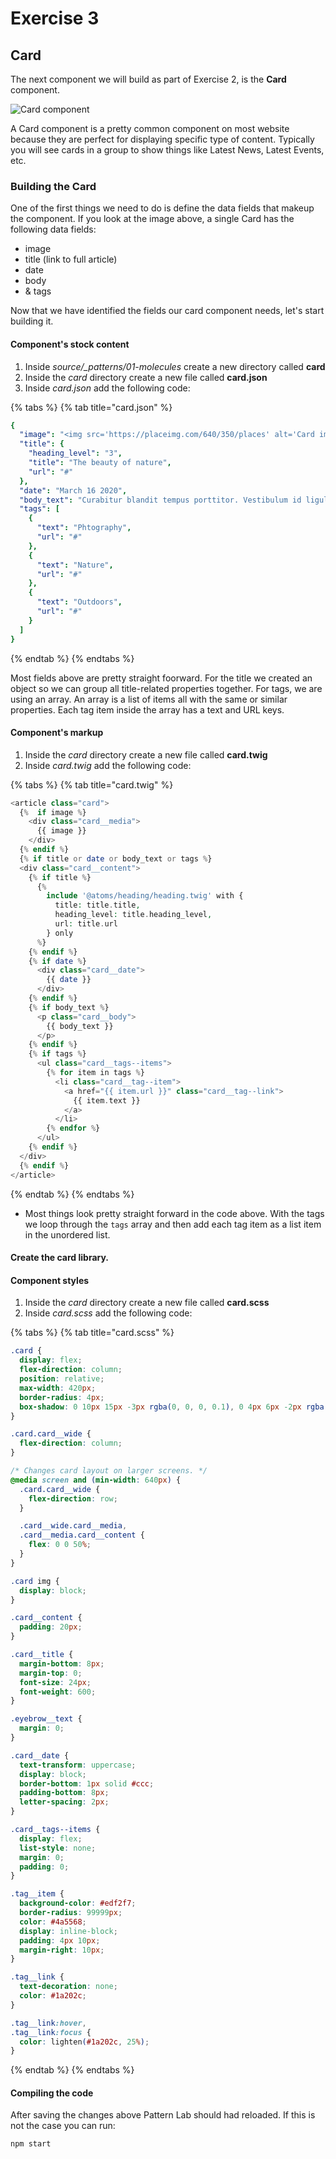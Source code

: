 # Exercise 3

## Card

The next component we will build as part of Exercise 2, is the **Card** component.

![Card component](../../.gitbook/assets/card.png)

A Card component is a pretty common component on most website because they are perfect for displaying specific type of content. Typically you will see cards in a group to show things like Latest News, Latest Events, etc.

### Building the Card

One of the first things we need to do is define the data fields that makeup the component. If you look at the image above, a single Card has the following data fields:

* image
* title \(link to full article\)
* date
* body
* & tags

Now that we have identified the fields our card component needs, let's start building it.

#### Component's stock content

1. Inside _source/\_patterns/01-molecules_ create a new directory called **card**
2. Inside the _card_ directory create a new file called **card.json**
3. Inside _card.json_ add the following code:

{% tabs %}
{% tab title="card.json" %}
```yaml
{
  "image": "<img src='https://placeimg.com/640/350/places' alt='Card image' />",
  "title": {
    "heading_level": "3",
    "title": "The beauty of nature",
    "url": "#"
  },
  "date": "March 16 2020",
  "body_text": "Curabitur blandit tempus porttitor. Vestibulum id ligula porta felis euismod semper. Vivamus sagittis lacus vel augue laoreet rutrum faucibus dolor auctor. Aenean lacinia bibendum nulla sed consectetur.",
  "tags": [
    {
      "text": "Phtography",
      "url": "#"
    },
    {
      "text": "Nature",
      "url": "#"
    },
    {
      "text": "Outdoors",
      "url": "#"
    }
  ]
}
```
{% endtab %}
{% endtabs %}

Most fields above are pretty straight foorward. For the title we created an object so we can group all title-related properties together. For tags, we are using an array. An array is a list of items all with the same or similar properties. Each tag item inside the array has a text and URL keys.

#### Component's markup

1. Inside the _card_ directory create a new file called **card.twig**
2. Inside _card.twig_ add the following code:

{% tabs %}
{% tab title="card.twig" %}
```php
<article class="card">
  {%  if image %}
    <div class="card__media">
      {{ image }}
    </div>
  {% endif %}
  {% if title or date or body_text or tags %}
  <div class="card__content">
    {% if title %}
      {%
        include '@atoms/heading/heading.twig' with {
          title: title.title,
          heading_level: title.heading_level,
          url: title.url
        } only
      %}
    {% endif %}
    {% if date %}
      <div class="card__date">
        {{ date }}
      </div>
    {% endif %}
    {% if body_text %}
      <p class="card__body">
        {{ body_text }}
      </p>
    {% endif %}
    {% if tags %}
      <ul class="card__tags--items">
        {% for item in tags %}
          <li class="card__tag--item">
            <a href="{{ item.url }}" class="card__tag--link">
              {{ item.text }}
            </a>
          </li>
        {% endfor %}
      </ul>
    {% endif %}
  </div>
  {% endif %}
</article>
```
{% endtab %}
{% endtabs %}

* Most things look pretty straight forward in the code above.  With the tags we loop through the `tags` array and then add each  tag item as a list item in the unordered list.

#### Create the card library.

#### Component styles

1. Inside the _card_ directory create a new file called **card.scss**
2. Inside _card.scss_ add the following code:

{% tabs %}
{% tab title="card.scss" %}
```css
.card {
  display: flex;
  flex-direction: column;
  position: relative;
  max-width: 420px;
  border-radius: 4px;
  box-shadow: 0 10px 15px -3px rgba(0, 0, 0, 0.1), 0 4px 6px -2px rgba(0, 0, 0, 0.05);
}

.card.card__wide {
  flex-direction: column;
}

/* Changes card layout on larger screens. */
@media screen and (min-width: 640px) {
  .card.card__wide {
    flex-direction: row;
  }

  .card__wide.card__media,
  .card__media.card__content {
    flex: 0 0 50%;
  }
}

.card img {
  display: block;
}

.card__content {
  padding: 20px;
}

.card__title {
  margin-bottom: 8px;
  margin-top: 0;
  font-size: 24px;
  font-weight: 600;
}

.eyebrow__text {
  margin: 0;
}

.card__date {
  text-transform: uppercase;
  display: block;
  border-bottom: 1px solid #ccc;
  padding-bottom: 8px;
  letter-spacing: 2px;
}

.card__tags--items {
  display: flex;
  list-style: none;
  margin: 0;
  padding: 0;
}

.tag__item {
  background-color: #edf2f7;
  border-radius: 99999px;
  color: #4a5568;
  display: inline-block;
  padding: 4px 10px;
  margin-right: 10px;
}

.tag__link {
  text-decoration: none;
  color: #1a202c;
}

.tag__link:hover,
.tag__link:focus {
  color: lighten(#1a202c, 25%);
}
```
{% endtab %}
{% endtabs %}

#### Compiling the code

After saving the changes above Pattern Lab should had reloaded. If this is not the case you can run:

```text
npm start
```

